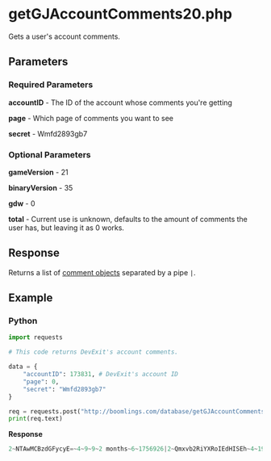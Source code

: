 # getGJAccountComments20.php

Gets a user's account comments.

## Parameters

### Required Parameters

**accountID** - The ID of the account whose comments you're getting

**page** - Which page of comments you want to see

**secret** - Wmfd2893gb7

### Optional Parameters

**gameVersion** - 21

**binaryVersion** - 35

**gdw** - 0

**total** - Current use is unknown, defaults to the amount of comments the user has, but leaving it as 0 works.

## Response

Returns a list of [comment objects](/docs/resources/server/comment.md) separated by a pipe `|`.

## Example

<!-- tabs:start -->

### **Python**

```py
import requests

# This code returns DevExit's account comments.

data = {
    "accountID": 173831, # DevExit's account ID
    "page": 0,
    "secret": "Wmfd2893gb7"
}

req = requests.post("http://boomlings.com/database/getGJAccountComments20.php", data=data)
print(req.text)
```

**Response**
```py
2~NTAwMCBzdGFycyE=~4~9~9~2 months~6~1756926|2~Qmxvb2RiYXRoIEdHISEh~4~19~9~6 months~6~1745624|2~QWxsZWdpYW5jZSAxMDAl~4~2~9~6 months~6~1744292|2~SUNEWCAxMDAlIDop~4~1~9~6 months~6~1743608|2~T2ggeWVhaCBDYXRhIGFuZCBUVVAgMTAwJQ==~4~1~9~7 months~6~1742661|2~Mi4xMSBpcyBvdXQgOik=~4~43~9~2 years~6~1295890|2~SSBsaWtlIGhvdyBzb21lb25lIGRpc2xpa2UgYm90dGVkIG1vc3Qgb2YgbXkgY29tbWVudHMgOikgU2hvd3MgdGhhdCBJJ20uLi5mQW1PdVM=~4~16~9~2 years~6~1279970|2~TmVjcm9wb2xpeCBpbiAyMTYgYXR0IGluIHByYWN0aWNl~4~14~9~2 years~6~1264265|2~IkhpIEx1bmEi~4~15~9~3 years~6~1246506|2~TyB3YWl0IG15IDUwdGggZGVtb24gd2FzIGdvaW5nIHRvIGJlIEJ1Y2sgRm9yY2UsIG5vdCByZWFsbHkgY2VsZWJyYXRvcnkuLi4=~4~7~9~3 years~6~1238082#67:0:10
```

<!-- tabs:end -->
